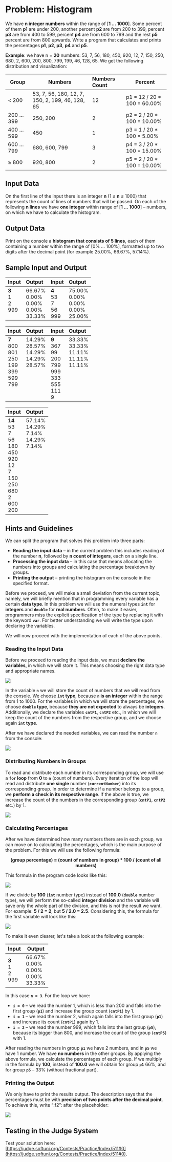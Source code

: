 # Problem: Histogram
	
We have **n integer numbers** within the range of [**1 … 1000**]. Some percent of them **p1** are under 200, another percent **p2** are from 200 to 399, percent **p3** are from 400 to 599, percent **p4** are from 600 to 799 and the rest **p5** percent are from 800 upwards. Write a program that calculates and prints the percentages **p1**, **p2**, **p3**, **p4** and **p5**.

**Example**: we have n = **20** numbers: 53, 7, 56, 180, 450, 920, 12, 7, 150, 250, 680, 2, 600, 200, 800, 799, 199, 46, 128, 65. We get the following distribution and visualization:
                          
| **Group**   | **Numbers**                                     | **Numbers Count** | **Percent**                  |
|-------------|-------------------------------------------------|:---------------|---------------------------------|
| < 200       | 53, 7, 56, 180, 12, 7, 150, 2, 199, 46, 128, 65 | 12             | p1 = 12 / 20 * 100 = 60.00%     |
| 200 … 399   | 250, 200                                        | 2              | p2 = 2 / 20 * 100 = 10.00%      |
| 400 … 599   | 450                                             | 1              | p3 = 1 / 20 * 100 = 5.00%       |
| 600 … 799   | 680, 600, 799                                   | 3              | p4 = 3 / 20 * 100 = 15.00%      |
| ≥ 800       | 920, 800                                        | 2              | p5 = 2 / 20 * 100 = 10.00%      |

## Input Data

On the first line of the input there is an integer **n** (1 ≤ **n** ≤ 1000) that represents the count of lines of numbers that will be passed. On each of the following **n lines** we have **one integer** within range of [**1 … 1000**] – numbers, on which we have to calculate the histogram.

## Output Data

Print on the console a **histogram that consists of 5 lines**, each of them containing a number within the range of [0% … 100%], formatted up to two digits after the decimal point (for example 25.00%, 66.67%, 57.14%).

## Sample Input and Output

<table>
<thead>
<tr>
<th align="left"><strong>Input</strong></th>
<th align="left"><strong>Output</strong></th>
<th align="left"><strong>Input</strong></th>
<th align="left"><strong>Output</strong></th>
</tr>
</thead>
<tbody>
<tr>
<td valign="top"><strong>3</strong><br>1<br>2<br>999</td>
<td valign="top">66.67%<br>0.00%<br>0.00%<br>0.00%<br>33.33%</td>
<td valign="top"><strong>4</strong><br>53<br>7<br>56<br>999</td>
<td valign="top">75.00%<br>0.00%<br>0.00%<br>0.00%<br>25.00%</td>
</tr>
</tbody>
</table>

<table>
<thead>
<tr>
<th align="left"><strong>Input</strong></th>
<th align="left"><strong>Output</strong></th>
<th align="left"><strong>Input</strong></th>
<th align="left"><strong>Output</strong></th>
</tr>
</thead>
<tbody>
<tr>
<td valign="top"><strong>7</strong><br>800<br>801<br>250<br>199<br>399<br>599<br>799</td>
<td valign="top">14.29%<br>28.57%<br>14.29%<br>14.29%<br>28.57%</td>
<td valign="top"><strong>9</strong><br>367<br>99<br>200<br>799<br>999<br>333<br>555<br>111<br>9</td>
<td valign="top">33.33%<br>33.33%<br>11.11%<br>11.11%<br>11.11%</td>
</tr>
</tbody>
</table>

<table>
<thead>
<tr>
<th align="left"><strong>Input</strong></th>
<th align="left"><strong>Output</strong></th>
</tr>
</thead>
<tbody>
<tr>
<td valign="top"><strong>14</strong><br>53<br>7<br>56<br>180<br>450<br>920<br>12<br>7<br>150<br>250<br>680<br>2<br>600<br>200</td>
<td valign="top">57.14%<br>14.29%<br>7.14%<br>14.29%<br>7.14%</td>
</tr>
</tbody>
</table>

## Hints and Guidelines

We can split the program that solves this problem into three parts:

  * **Reading the input data** – in the current problem this includes reading of the number **n**, followed by **n count of integers**, each on a single line.
  * **Processing the input data** – in this case that means allocating the numbers into groups and calculating the percentage breakdown by groups.
  * **Printing the output** – printing the histogram on the console in the specified format.
  
Before we proceed, we will make a small deviation from the current topic, namely, we will briefly mention that in programming every variable has a certain **data type**. In this problem we will use the numeral types **`int`** for **integers** and **`double`** for **real numbers**. Often, to make it easier, programmers miss the explicit specification of the type by replacing it with the keyword **`var`**.  For better understanding we will write the type upon declaring the variables.

We will now proceed with the implementation of each of the above points.

### Reading the Input Data
  
Before we proceed to reading the input data, we must **declare the variables**, in which we will store it. This means choosing the right data type and appropriate names.
  
![](/assets/chapter-5-2-images/01.Histogram-01.png)

In the variable **`n`** we will store the count of numbers that we will read from the console. We choose **`int` type**, because **`n` is an integer** within the range from 1 to 1000. For the variables in which we will store the percentages, we choose **`double` type**, because **they are not expected** to always be **integers**. Additionally, we declare the variables **`cntP1`**, **`cntP2`** etc., in which we will keep the count of the numbers from the respective group, and we choose again **`int` type**.

After we have declared the needed variables, we can read the number **`n`** from the console:

![](/assets/chapter-5-2-images/01.Histogram-02.png)

### Distributing Numbers in Groups

To read and distribute each number in its corresponding group, we will use a **`for` loop** from **0** to **`n`** (count of numbers). Every iteration of the loop will read and distribute **one single** number (**`currentNumber`**) into its corresponding group. In order to determine if a number belongs to a group, we **perform a check in its respective range**. If the above is true, we increase the count of the numbers in the corresponding group (**`cntP1`**, **`cntP2`** etc.) by 1.  

![](/assets/chapter-5-2-images/01.Histogram-03.png)

### Calculating Percentages

After we have determined how many numbers there are in each group, we can move on to calculating the percentages, which is the main purpose of the problem. For this we will use the following formula:

<p align="center"><strong>(group percentage) = (count of numbers in group) * 100 / (count of all numbers)</strong></p>

This formula in the program code looks like this:

![](/assets/chapter-5-2-images/01.Histogram-04.png)

If we divide by **100** (**`int`** number type) instead of **100.0** (**`double`** number type), we will perform the so-called **integer division** and the variable will save only the whole part of the division, and this is not the result we want. For example: **5 / 2 = 2**, but **5 / 2.0 = 2.5**. Considering this, the formula for the first variable will look like this: 

![](/assets/chapter-5-2-images/01.Histogram-05.png)

To make it even clearer, let's take a look at the following example: 

| Input | Output |
|--------|---------|
|**3**<br>1<br>2<br>999|66.67%<br>0.00%<br>0.00%<br>0.00%<br>33.33%|

In this case **`n = 3`**.
For the loop we have:
- **`i = 0`** – we read the number 1, which is less than 200 and falls into the first group (**`p1`**) and increase the group count (**`cntP1`**) by 1.
- **`i = 1`** – we read the number 2, which again falls into the first group (**`p1`**) and increase its count (**`cntP1`**) again by 1.
- **`i = 2`** – we read the number 999, which falls into the last group (**`p5`**), because its bigger than 800, and increase the count of the group (**`cntP5`**) with 1.
   
After reading the numbers in group **`p1`** we have 2 numbers, and in **`p5`** we have 1 number. We have **no numbers** in the other groups. By applying the above formula, we calculate the percentages of each group. If we multiply in the formula by **100**, instead of **100.0** we will obtain for group **`p1`** 66%, and for group **`p5`** – 33% (without fractional part).

### Printing the Output
  
We only have to print the results output. The description says that the percentages must be with **precision of two points after the decimal point**. To achieve this, write “:f2”: after the placeholder:

![](/assets/chapter-5-2-images/01.Histogram-06.png)

## Testing in the Judge System

Test your solution here: [https://judge.softuni.org/Contests/Practice/Index/511#0](https://judge.softuni.org/Contests/Practice/Index/511#0).
